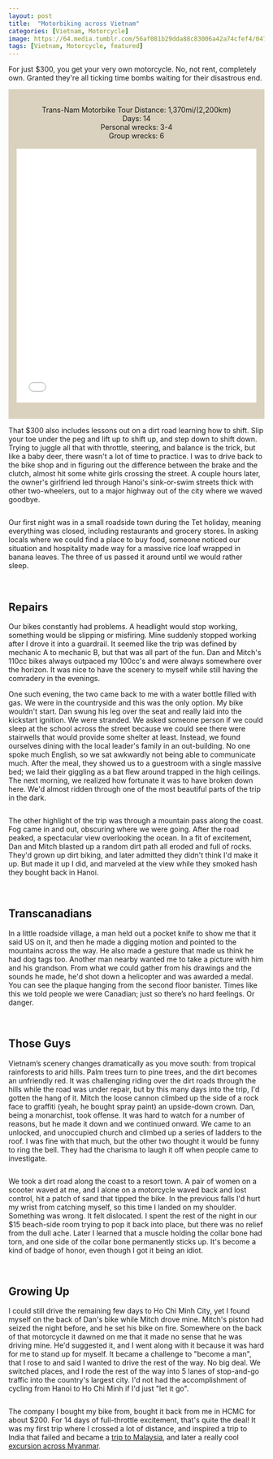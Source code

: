 ```yaml
---
layout: post
title:  "Motorbiking across Vietnam"
categories: [Vietnam, Motorcycle]
image: https://64.media.tumblr.com/56af081b29dda88c83006a42a74cfef4/04700c2717edb9f9-9e/s500x750/fdbe80523e0f2c2168ffdfe552f5860a9a0588e8.jpg"
tags: [Vietnam, Motorcycle, featured]
---
```

For just $300, you get your very own motorcycle. No, not rent, completely own. Granted they're all ticking time bombs waiting for their disastrous end.

<p class="jumbotron" style="text-align: center; padding: 2rem 1rem;background-color: #dad2be;">
Trans-Nam Motorbike Tour
Distance: 1,370mi/(2,200km)<br>
Days: 14<br>
Personal wrecks: 3-4<br>
Group wrecks: 6<br>
<br>
<iframe width="100%" height="500px" frameborder="0" allowfullscreen allow="geolocation" src="//umap.openstreetmap.fr/en/map/my-first-amazing-world-explorer_269968?scaleControl=false&miniMap=false&scrollWheelZoom=false&zoomControl=true&editMode=disabled&moreControl=false&searchControl=null&tilelayersControl=false&embedControl=false&datalayersControl=false&onLoadPanel=undefined&captionBar=false&captionMenus=true&starControl=false&editinosmControl=false&datalayers=709232#6/16.273/109.336"></iframe></p>

That $300 also includes lessons out on a dirt road learning how to shift. Slip your toe under the peg and lift up to shift up, and step down to shift down. Trying to juggle all that with throttle, steering, and balance is the trick, but like a baby deer, there wasn't a lot of time to practice. I was to drive back to the bike shop and in figuring out the difference between the brake and the clutch, almost hit some white girls crossing the street. A couple hours later, the owner's girlfriend led through Hanoi's sink-or-swim streets thick with other two-wheelers, out to a major highway out of the city where we waved goodbye.

<div class="columns">
  <div class="img1"><a href="https://64.media.tumblr.com/a0886149c12bc3c48088cea98a360ed0/780577d8ca9ac848-69/s500x750/a9c5fc4b85941706e2cc0ab0a72515d37d54c3b3.jpg"><img alt="" class="glightbox" src="https://64.media.tumblr.com/a0886149c12bc3c48088cea98a360ed0/780577d8ca9ac848-69/s2048x3072/34b244f0c65efb204e2c5cc5d90d2b304a809c80.jpg"></a></div>
  <div class="img1"><a href="https://64.media.tumblr.com/514756e2cfd0829088f4ead01eb748be/780577d8ca9ac848-76/s500x750/cde89a810a7543d9723c8b5f7b9b95ffe5ec2e14.jpg"><img alt="" class="glightbox" src="https://64.media.tumblr.com/514756e2cfd0829088f4ead01eb748be/780577d8ca9ac848-76/s2048x3072/0b0e7f19a2573215d85cde45074b45cc0c3b8d1d.jpg"></a></div>
</div>
  <div class="img1"><a href="https://64.media.tumblr.com/7c0ff3f330109ec815b5040dc1075a9a/780577d8ca9ac848-7f/s500x750/d164e29c8605b4edd4470611c6b96df79e232cb3.jpg"><img alt="" class="glightbox" src="https://64.media.tumblr.com/7c0ff3f330109ec815b5040dc1075a9a/780577d8ca9ac848-7f/s2048x3072/60a1f14ce623e6f0a9e4be643c674bf79d88ddca.jpg"></a></div>
  <div class="img1"><a href="https://64.media.tumblr.com/c6e71a63c8f14cd7eb04f2aef0260b69/780577d8ca9ac848-b2/s500x750/acc9290b0c7056e313a39ae4c2f6f07b19e423df.jpg"><img alt="" class="glightbox" src="https://64.media.tumblr.com/c6e71a63c8f14cd7eb04f2aef0260b69/780577d8ca9ac848-b2/s2048x3072/d91ca520766fa6c980372de49a42d4a4019638c5.jpg"></a></div>

Our first night was in a small roadside town during the Tet holiday, meaning everything was closed, including restaurants and grocery stores. In asking locals where we could find a place to buy food, someone noticed our situation and hospitality made way for a massive rice loaf wrapped in banana leaves. The three of us passed it around until we would rather sleep.

  <div class="img1"><a href="https://64.media.tumblr.com/9022ff20b22d6932e6fc11c7028519e9/780577d8ca9ac848-cd/s500x750/140e9d8f286244eb85102946fbc21e6031e5b6c8.jpg"><img alt="" class="glightbox" src="https://64.media.tumblr.com/9022ff20b22d6932e6fc11c7028519e9/780577d8ca9ac848-cd/s2048x3072/3402d3ebc77027d3f2b66dbdd39dafad16e2b277.jpg"></a></div>

<br>
<h2>Repairs</h2>

Our bikes constantly had problems. A headlight would stop working, something would be slipping or misfiring. Mine suddenly stopped working after I drove it into a guardrail. It seemed like the trip was defined by mechanic A to mechanic B, but that was all part of the fun. Dan and Mitch's 110cc bikes always outpaced my 100cc's and were always somewhere over the horizon. It was nice to have the scenery to myself while still having the comradery in the evenings.<br>

One such evening, the two came back to me with a water bottle filled with gas. We were in the countryside and this was the only option. My bike wouldn't start. Dan swung his leg over the seat and really laid into the kickstart ignition. We were stranded. We asked someone person if we could sleep at the school across the street because we could see there were stairwells that would provide some shelter at least. Instead, we found ourselves dining with the local leader's family in an out-building. No one spoke much English, so we sat awkwardly not being able to communicate much. After the meal, they showed us to a guestroom with a single massive bed; we laid their giggling as a bat flew around trapped in the high ceilings. The next morning, we realized how fortunate it was to have broken down here. We'd almost ridden through one of the most beautiful parts of the trip in the dark.
<br>

<div class="columns">
  <div class="img1"><a href="https://64.media.tumblr.com/0ca60a9e88330fc4f416a83f4dc82995/780577d8ca9ac848-48/s500x750/f6734ec279de9a1c1c9b3594128ee325c2421603.jpg"><img alt="" class="glightbox" src="https://64.media.tumblr.com/0ca60a9e88330fc4f416a83f4dc82995/780577d8ca9ac848-48/s2048x3072/90a29a6dd7872897f7a3241f6d1d5ae08d68b052.jpg"></a></div>
  <div class="img1"><a href="https://64.media.tumblr.com/00ac581c9f785baff359bc52785eba2d/780577d8ca9ac848-ef/s500x750/c8aa852a28912e51b9fe1f33a00bffdce69b1b04.jpg"><img alt="" class="glightbox" src="https://64.media.tumblr.com/00ac581c9f785baff359bc52785eba2d/780577d8ca9ac848-ef/s2048x3072/58e8d0692db07aa09310d587ddabb37523bfbf7d.jpg"></a></div>
  <div class="img1"><a href="https://64.media.tumblr.com/d625c87dfda5a58207666314c8704485/780577d8ca9ac848-52/s500x750/175fd5989526c5c6adbe38b621a590e0969e6a76.jpg"><img alt="" class="glightbox" src="https://64.media.tumblr.com/d625c87dfda5a58207666314c8704485/780577d8ca9ac848-52/s2048x3072/403968bbf9478ea1bad665730e3b906fb7a4b29a.jpg"></a></div>
</div>

<div class="img1"><a href="https://64.media.tumblr.com/4c2cbd29ed8043e54b96a55927d3fb63/780577d8ca9ac848-0b/s540x810/8ca65b92bed55084e876b77a594632e5784b738d.jpg"><img alt="" class="glightbox" src="https://64.media.tumblr.com/4c2cbd29ed8043e54b96a55927d3fb63/780577d8ca9ac848-0b/s2048x3072/7234426f16c10a35a362e8c11f939fd764b2659e.jpg"></a></div>

The other highlight of the trip was through a mountain pass along the coast. Fog came in and out, obscuring where we were going. After the road peaked, a spectacular view overlooking the ocean. In a fit of excitement, Dan and Mitch blasted up a random dirt path all eroded and full of rocks. They'd grown up dirt biking, and later admitted they didn't think I'd make it up. But made it up I did, and marveled at the view while they smoked hash they bought back in Hanoi.
<br>

<div class="img1"><a href="https://64.media.tumblr.com/5792430b6da28af5a525a695dd74de5a/780577d8ca9ac848-9c/s500x750/29afdf94b528b794a606ff14a720c1ff65e7c121.jpg"><img alt="" class="glightbox" src="https://64.media.tumblr.com/5792430b6da28af5a525a695dd74de5a/780577d8ca9ac848-9c/s2048x3072/4faa374dcab72038ed8434661b6d496962bb777f.jpg"></a></div>

<div class="img1"><a href="https://64.media.tumblr.com/f784a001f145fd3a0be819ae112c25ef/780577d8ca9ac848-06/s500x750/be6894fa8e436567c36655263ff8ebf3bea524df.jpg" data-orig-height="450" data-orig-width="2048"><img alt="" class="glightbox" src="https://64.media.tumblr.com/f784a001f145fd3a0be819ae112c25ef/780577d8ca9ac848-06/s2048x3072/dc9772b8dc454134daf60ef28e6c3fa0414fd9bd.jpg"></a></div>

<div class="columns">
<div class="img1"><a href="https://64.media.tumblr.com/447a52be3cabcb9bd005bfd1fdbfe741/780577d8ca9ac848-68/s500x750/77b4ae5866bd539500572dd062ef696023b11029.jpg"><img alt="" class="glightbox" src="https://64.media.tumblr.com/447a52be3cabcb9bd005bfd1fdbfe741/780577d8ca9ac848-68/s2048x3072/5ee8b554669aea662d0fb287a37db28b8e58f199.jpg"></a></div>

<div class="img1"><a href="https://64.media.tumblr.com/c6eb69d452e5d4c1f80a8ff72f1e6546/780577d8ca9ac848-3e/s500x750/b52ecd46f478b83d917bfcb032585d45f0b8b8fd.jpg"><img alt="" class="glightbox" src="https://64.media.tumblr.com/c6eb69d452e5d4c1f80a8ff72f1e6546/780577d8ca9ac848-3e/s2048x3072/2e2eff4243e60bdc58f7a75011eeb8799316dd0f.jpg"></a></div>

<div class="img1"><a href="https://64.media.tumblr.com/889c30b6ef1934b12d28f488b3ed7b1e/780577d8ca9ac848-05/s500x750/a01c3bcb66087108260140bc6178c41ab6d20cad.jpg"><img alt="" class="glightbox" src="https://64.media.tumblr.com/889c30b6ef1934b12d28f488b3ed7b1e/780577d8ca9ac848-05/s2048x3072/5291a2c1174679739e0cb89e339cfc495c2c8492.jpg"></a></div></div>

<br>
<h2>Transcanadians</h2>

In a little roadside village, a man held out a pocket knife to show me that it said US on it, and then he made a digging motion and pointed to the mountains across the way. He also made a gesture that made us think he had dog tags too. Another man nearby wanted me to take a picture with him and his grandson. From what we could gather from his drawings and the sounds he made, he'd shot down a helicopter and was awarded a medal. You can see the plaque hanging from the second floor banister. Times like this we told people we were Canadian; just so there’s no hard feelings. Or danger.
<br>

<div class="columns">
<div class="img1"><a href="https://64.media.tumblr.com/c13480c2f0dbe69ba906c94320859111/780577d8ca9ac848-b6/s500x750/29170da9a21a54bb962aa798dcd10da39c5f3770.jpg"><img alt="" class="glightbox" src="https://64.media.tumblr.com/c13480c2f0dbe69ba906c94320859111/780577d8ca9ac848-b6/s2048x3072/0dca2f6a12aa135362dbb5b224bbcad1d66f4955.jpg"></a></div>

<div class="img1"><a href="https://64.media.tumblr.com/108e693d192756152fe73c28a6e22651/780577d8ca9ac848-30/s500x750/6c4b88f5181e230a6d042ee85719b5584542b618.jpg"><img alt="" class="glightbox" src="https://64.media.tumblr.com/108e693d192756152fe73c28a6e22651/780577d8ca9ac848-30/s2048x3072/afd9f0ad0d4e9c098f3bf40d45434a8d0edd40f1.jpg"></a></div></div>

<div class="columns">
<div class="img1"><a href="https://64.media.tumblr.com/7c63823bb5f40ef2c1e0e102daea7ee2/780577d8ca9ac848-fc/s500x750/2c711caef1ccd4266e0090a0e93826ed6d9d9ae6.jpg"><img alt="" class="glightbox" src="https://64.media.tumblr.com/7c63823bb5f40ef2c1e0e102daea7ee2/780577d8ca9ac848-fc/s2048x3072/e14408ebf8e66d98a28baffad8849805ca09735b.jpg"></a></div>

<div class="img1"><a href="https://64.media.tumblr.com/7f83483e77f5b7f89cefb7eba08a6a4e/780577d8ca9ac848-4a/s500x750/333b6cd3091594d7835ba61b47baa1ab4b8e02c1.jpg"><img alt="" class="glightbox" src="https://64.media.tumblr.com/7f83483e77f5b7f89cefb7eba08a6a4e/780577d8ca9ac848-4a/s2048x3072/03441d427af41c529570bd958e7d64716dba8cc6.jpg"></a></div></div>

<div class="columns">
<div class="img1"><a href="https://64.media.tumblr.com/aa05f27c61c3ad6ab1a9d8eb127b155e/780577d8ca9ac848-a9/s500x750/ed592f9ec528de0be4b18085455b19fe83fb2ace.jpg"><img alt="" class="glightbox" src="https://64.media.tumblr.com/aa05f27c61c3ad6ab1a9d8eb127b155e/780577d8ca9ac848-a9/s2048x3072/ead268486eba48a423bca339c1a66ec065e24a6b.jpg"></a></div>

<div class="img1"><a href="https://64.media.tumblr.com/975003858e043486ac805df75c96de8b/780577d8ca9ac848-e7/s500x750/de492e4425cba7517dc4dc2c0e10c436f2a398eb.jpg"><img alt="" class="glightbox" src="https://64.media.tumblr.com/975003858e043486ac805df75c96de8b/780577d8ca9ac848-e7/s2048x3072/978acc0625bb34bb989bf234d59db7555785f8a7.jpg"></a></div></div>

<br>
<h2>Those Guys</h2>

Vietnam’s scenery changes dramatically as you move south: from tropical rainforests to arid hills. Palm trees turn to pine trees, and the dirt becomes an unfriendly red. It was challenging riding over the dirt roads through the hills while the road was under repair, but by this many days into the trip, I'd gotten the hang of it. Mitch the loose cannon climbed up the side of a rock face to graffiti (yeah, he bought spray paint) an upside-down crown. Dan, being a monarchist, took offense. It was hard to watch for a number of reasons, but he made it down and we continued onward. We came to an unlocked, and unoccupied church and climbed up a series of ladders to the roof. I was fine with that much, but the other two thought it would be funny to ring the bell. They had the charisma to laugh it off when people came to investigate.
<br>

<div class="img1"><a href="https://64.media.tumblr.com/57bc38ca87681f2d5f641e630c6bc7cd/780577d8ca9ac848-bb/s500x750/112cfc9b10ac37db222d90a0a0913568aeb5f510.jpg"><img alt="" class="glightbox" src="https://64.media.tumblr.com/57bc38ca87681f2d5f641e630c6bc7cd/780577d8ca9ac848-bb/s2048x3072/ebe7df0a85acd85199c9a5651b622802f434086b.jpg"></a></div>

<div class="img1"><a href="https://64.media.tumblr.com/3990621f19dac6a580e8678f73c70503/780577d8ca9ac848-2b/s500x750/6f3c4d7a2237a3d6b04928b0808336cee0ebb68b.jpg"><img alt="" class="glightbox" src="https://64.media.tumblr.com/3990621f19dac6a580e8678f73c70503/780577d8ca9ac848-2b/s2048x3072/00f3f1052840874d10421559a2c75bd5dd94c9b6.jpg"></a></div>

<div class="columns">
<div class="img1"><a href="https://64.media.tumblr.com/a53a15f46965628aab7ff097dc6e3b5d/780577d8ca9ac848-94/s500x750/4745a596f8789df0e2126c74d299ada27a541532.jpg"><img alt="" class="glightbox" src="https://64.media.tumblr.com/a53a15f46965628aab7ff097dc6e3b5d/780577d8ca9ac848-94/s2048x3072/ece68ab1b120f3a44f3b4d683286a40a33f4e24c.jpg"></a></div>

<div class="img1"><a href="https://64.media.tumblr.com/7a61d28c024e2b2e4c4ea1f1f7e53ee0/780577d8ca9ac848-a7/s500x750/b64e675ff2f592e6421bd4bf66a810d1efab5be6.jpg"><img alt="" class="glightbox" src="https://64.media.tumblr.com/7a61d28c024e2b2e4c4ea1f1f7e53ee0/780577d8ca9ac848-a7/s2048x3072/4d51588519a880d9654855e84b7c9a48568a95fa.jpg"></a></div></div>

We took a dirt road along the coast to a resort town. A pair of women on a scooter waved at me, and I alone on a motorcycle waved back and lost control, hit a patch of sand that tipped the bike. In the previous falls I'd hurt my wrist from catching myself, so this time I landed on my shoulder. Something was wrong. It felt dislocated. I spent the rest of the night in our $15 beach-side room trying to pop it back into place, but there was no relief from the dull ache. Later I learned that a muscle holding the collar bone had torn, and one side of the collar bone permanently sticks up. It's become a kind of badge of honor, even though I got it being an idiot.
<br>

<div class="img1"><a href="https://64.media.tumblr.com/b899489923f78a339139db63ecbbe101/780577d8ca9ac848-40/s500x750/f2d9b4665e24915ee70a485ffbb355bb878a9519.jpg"><img alt="" class="glightbox" src="https://64.media.tumblr.com/b899489923f78a339139db63ecbbe101/780577d8ca9ac848-40/s2048x3072/f7d9d2648cbe8bf50dbd7b7c297f5577a1b24b4a.jpg"></a></div>

<div class="img1"><a href="https://64.media.tumblr.com/cf7a53a6c61df0d1c01e123d01bbf3ac/780577d8ca9ac848-f9/s500x750/100fad6d4da8af059f4f9121d42e9fdde6cc0a92.jpg"><img alt="" class="glightbox" src="https://64.media.tumblr.com/cf7a53a6c61df0d1c01e123d01bbf3ac/780577d8ca9ac848-f9/s2048x3072/5ecae7a2d36881a09dd101226d73336054ac75cd.jpg"></a></div>

<br>
<h2>Growing Up</h2>

I could still drive the remaining few days to Ho Chi Minh City, yet I found myself on the back of Dan's bike while Mitch drove mine. Mitch's piston had seized the night before, and he set his bike on fire. Somewhere on the back of that motorcycle it dawned on me that it made no sense that he was driving mine. He'd suggested it, and I went along with it because it was hard for me to stand up for myself. It became a challenge to "become a man", that I rose to and said I wanted to drive the rest of the way. No big deal. We switched places, and I rode the rest of the way into 5 lanes of stop-and-go traffic into the country's largest city. I'd not had the accomplishment of cycling from Hanoi to Ho Chi Minh if I'd just "let it go".
<br>

<div class="columns">
<div class="img1"><a href="https://64.media.tumblr.com/489b6af5171924cdb2c336ef81c76355/780577d8ca9ac848-66/s500x750/3c44ad14435c15ca2780a5b6a5cf073170853eb4.jpg"><img alt="" class="glightbox" src="https://64.media.tumblr.com/489b6af5171924cdb2c336ef81c76355/780577d8ca9ac848-66/s2048x3072/c5cb997a89d642908ee83499c387b5faef4b8b0d.jpg"></a></div>

<div class="img1"><a href="https://64.media.tumblr.com/138f80eec8cacbf60cac5d87edd790f7/780577d8ca9ac848-a9/s500x750/3c16293291f2930f315a6abf7eb4ad778d52bba4.jpg"><img alt="" class="glightbox" src="https://64.media.tumblr.com/138f80eec8cacbf60cac5d87edd790f7/780577d8ca9ac848-a9/s2048x3072/d49c02650f111abfd4599353ba0df89b956550a5.jpg"></a></div></div>

The company I bought my bike from, bought it back from me in HCMC for about $200. For 14 days of full-throttle excitement, that's quite the deal! It was my first trip where I crossed a lot of distance, and inspired a trip to India that failed and became a <a href="https://daddyblondlegs.com/Motorbiking-across-Malaysia/">trip to Malaysia</a>, and later a really cool <a href="https://daddyblondlegs.com//Motorbiking-across-Myanmar/">excursion across Myanmar</a>.
